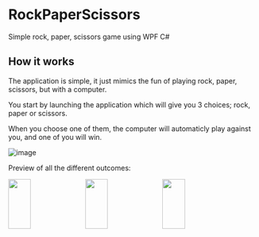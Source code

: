 # RockPaperScissors

Simple rock, paper, scissors game using WPF C#


## How it works

The application is simple, it just mimics the fun of playing rock, paper, scissors, but with a computer.

You start by launching the application which will give you 3 choices; rock, paper or scissors.

When you choose one of them, the computer will automaticly play against you, and one of you will win.


![image](https://github.com/user-attachments/assets/62fc3a32-cb80-4c05-97b5-32f9e2592c25)


Preview of all the different outcomes:

<img src="https://github.com/user-attachments/assets/1d8cb243-4d92-432c-9e5f-1c4660d69920" width="30%" height="100px" />
<img src="https://github.com/user-attachments/assets/9c97bea0-c3be-4333-97c7-47b490292a3e" width="30%" height="100px" />
<img src="https://github.com/user-attachments/assets/e1c8368f-6d36-42a3-8049-9c24037386e1" width="30%" height="100px" />
